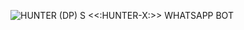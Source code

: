 
![HUNTER (DP) S](https://user-images.githubusercontent.com/87171142/148639954-068173bd-899a-4183-bd92-86518796c43e.jpg)
<<:HUNTER-X:>>
 WHATSAPP BOT
